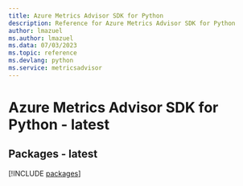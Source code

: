 ```yaml
---
title: Azure Metrics Advisor SDK for Python
description: Reference for Azure Metrics Advisor SDK for Python
author: lmazuel
ms.author: lmazuel
ms.data: 07/03/2023
ms.topic: reference
ms.devlang: python
ms.service: metricsadvisor
---
```

# Azure Metrics Advisor SDK for Python - latest
## Packages - latest
[!INCLUDE [packages](metrics-advisor-index.md)]